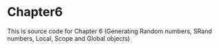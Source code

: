 # Chapter6
This is source code for Chapter 6 (Generating Random numbers, SRand numbers, Local, Scope and Global objects)
